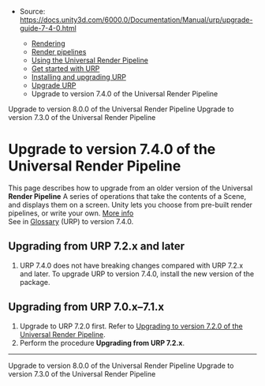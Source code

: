 * Source: https://docs.unity3d.com/6000.0/Documentation/Manual/urp/upgrade-guide-7-4-0.html

  * [Rendering](https://docs.unity3d.com/6000.0/Documentation/Manual/rendering-and-post-processing.html)
  * [Render pipelines](https://docs.unity3d.com/6000.0/Documentation/Manual/render-pipelines.html)
  * [Using the Universal Render Pipeline](https://docs.unity3d.com/6000.0/Documentation/Manual/universal-render-pipeline.html)
  * [Get started with URP](https://docs.unity3d.com/6000.0/Documentation/Manual/urp/introduction-landing.html)
  * [Installing and upgrading URP](https://docs.unity3d.com/6000.0/Documentation/Manual/urp/InstallingAndConfiguringURP.html)
  * [Upgrade URP](https://docs.unity3d.com/6000.0/Documentation/Manual/urp/upgrade-guides.html)
  * Upgrade to version 7.4.0 of the Universal Render Pipeline


[](https://docs.unity3d.com/6000.0/Documentation/Manual/urp/upgrade-guide-8-0-0.html)
Upgrade to version 8.0.0 of the Universal Render Pipeline
[](https://docs.unity3d.com/6000.0/Documentation/Manual/urp/upgrade-guide-7-3-0.html)
Upgrade to version 7.3.0 of the Universal Render Pipeline
# Upgrade to version 7.4.0 of the Universal Render Pipeline
This page describes how to upgrade from an older version of the Universal **Render Pipeline** A series of operations that take the contents of a Scene, and displays them on a screen. Unity lets you choose from pre-built render pipelines, or write your own. [More info](https://docs.unity3d.com/6000.0/Documentation/Manual/render-pipelines.html)  
See in [Glossary](https://docs.unity3d.com/6000.0/Documentation/Manual/Glossary.html#Renderpipeline) (URP) to version 7.4.0.
## Upgrading from URP 7.2.x and later
  1. URP 7.4.0 does not have breaking changes compared with URP 7.2.x and later. To upgrade URP to version 7.4.0, install the new version of the package.


## Upgrading from URP 7.0.x–7.1.x
  1. Upgrade to URP 7.2.0 first. Refer to [Upgrading to version 7.2.0 of the Universal Render Pipeline](https://docs.unity3d.com/6000.0/Documentation/Manual/urp/upgrade-guide-7-2-0.html).
  2. Perform the procedure **Upgrading from URP 7.2.x**.


* * *
[](https://docs.unity3d.com/6000.0/Documentation/Manual/urp/upgrade-guide-8-0-0.html)
Upgrade to version 8.0.0 of the Universal Render Pipeline
[](https://docs.unity3d.com/6000.0/Documentation/Manual/urp/upgrade-guide-7-3-0.html)
Upgrade to version 7.3.0 of the Universal Render Pipeline
